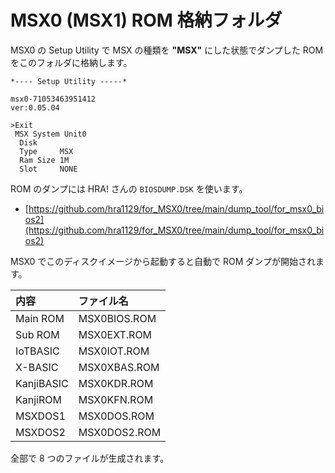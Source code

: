 # MSX0 (MSX1) ROM 格納フォルダ

MSX0 の Setup Utility で MSX の種類を **"MSX"** にした状態でダンプした ROM をこのフォルダに格納します。

```
*---- Setup Utility -----*

msx0-71053463951412
ver:0.05.04

>Exit
 MSX System Unit0
  Disk
  Type     MSX
  Ram Size 1M
  Slot     NONE
```

ROM のダンプには HRA! さんの `BIOSDUMP.DSK` を使います。

 - [https://github.com/hra1129/for_MSX0/tree/main/dump_tool/for_msx0_bios2](https://github.com/hra1129/for_MSX0/tree/main/dump_tool/for_msx0_bios2)

MSX0 でこのディスクイメージから起動すると自動で ROM ダンプが開始されます。

| 内容 | ファイル名 |
|:---|:---|
| Main ROM | MSX0BIOS.ROM |
| Sub ROM | MSX0EXT.ROM |
| IoTBASIC | MSX0IOT.ROM |
| X-BASIC | MSX0XBAS.ROM |
| KanjiBASIC | MSX0KDR.ROM |
| KanjiROM | MSX0KFN.ROM |
| MSXDOS1 | MSX0DOS.ROM |
| MSXDOS2 | MSX0DOS2.ROM |

全部で 8 つのファイルが生成されます。

